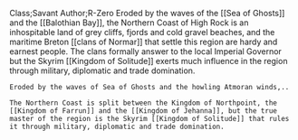 Class;Savant Author;R-Zero
Eroded by the waves of the [[Sea of Ghosts]] and the [[Balothian Bay]], the Northern Coast of High Rock is an inhospitable land of grey cliffs, fjords and cold gravel beaches, and the maritime Breton [[clans of Normar]] that settle this region are hardy and earnest people. The clans formally answer to the local Imperial Governor but the Skyrim [[Kingdom of Solitude]] exerts much influence in the region through military, diplomatic and trade domination.



```
Eroded by the waves of Sea of Ghosts and the howling Atmoran winds,..

The Northern Coast is split between the Kingdom of Northpoint, the [[Kingdom of Farrun]] and the [[Kingdom of Jehanna]], but the true master of the region is the Skyrim [[Kingdom of Solitude]] that rules it through military, diplomatic and trade domination.
```
